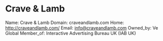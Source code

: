 
# Crave & Lamb

Name: Crave & Lamb
Domain: craveandlamb.com
Home: http://craveandlamb.com/
Email: info@craveandlamb.com
Owned_by: Ve Global
Member_of: Interactive Advertising Bureau UK (IAB UK)
